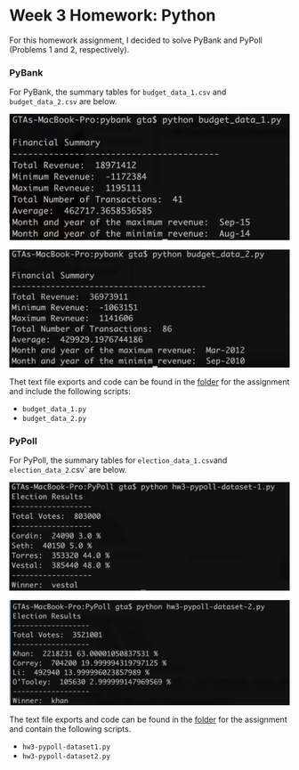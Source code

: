 # Week 3 Homework: Python

For this homework assignment, I decided to solve PyBank and PyPoll (Problems 1 and 2, respectively).

### PyBank

For PyBank, the summary tables for `budget_data_1.csv` and `budget_data_2.csv` are below.

![Budget Data 1 Summary]( https://github.com/grantaguinaldo/python-challenge/blob/master/PyBank/Screen%20Shot%202017-11-20%20at%209.46.57%20PM.png)

![Budget Data 2 Summary]( https://github.com/grantaguinaldo/python-challenge/blob/master/PyBank/Screen%20Shot%202017-11-20%20at%209.45.16%20PM.png)

Thet text file exports and code can be found in the [folder]( https://github.com/grantaguinaldo/python-challenge/tree/master/PyBank) for the assignment and include the following scripts:

+ `budget_data_1.py`
+ `budget_data_2.py`

### PyPoll

For PyPoll, the summary tables for `election_data_1.csv`and `election_data_2`.csv` are below.

![Election Summary 1 Summary]( https://github.com/grantaguinaldo/python-challenge/blob/master/PyPoll/Screen%20Shot%202017-11-20%20at%209.20.39%20PM.png) 

![Election Summary 2 Summary]( https://github.com/grantaguinaldo/python-challenge/blob/master/PyPoll/Screen%20Shot%202017-11-20%20at%209.20.32%20PM.png) 

The text file exports and code can be found in the [folder]( https://github.com/grantaguinaldo/python-challenge/tree/master/PyPoll) for the assignment and contain the following scripts. 

+ `hw3-pypoll-dataset1.py`
+ `hw3-pypoll-dataset2.py`
